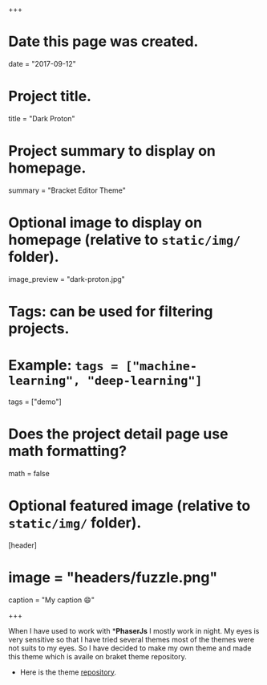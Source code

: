 +++
# Date this page was created.
date = "2017-09-12"

# Project title.
title = "Dark Proton"

# Project summary to display on homepage.
summary = "Bracket Editor Theme"

# Optional image to display on homepage (relative to `static/img/` folder).
image_preview = "dark-proton.jpg"

# Tags: can be used for filtering projects.
# Example: `tags = ["machine-learning", "deep-learning"]`
tags = ["demo"]

# Does the project detail page use math formatting?
math = false

# Optional featured image (relative to `static/img/` folder).
[header]
# image = "headers/fuzzle.png"
caption = "My caption :smile:"

+++

When I have used to work with ***PhaserJs** I mostly work in night. My eyes is very sensitive so that I have tried several themes most of the themes were not suits to my eyes. So I have decided to make my own theme and made this theme which is availe on braket theme repository. 

*  Here is the theme [repository](https://github.com/shohan4556/dark-proton). 
 
 
